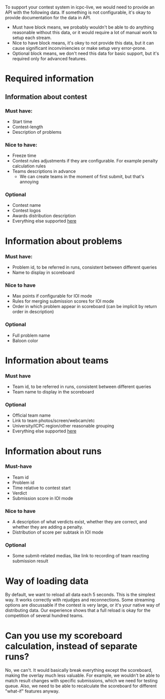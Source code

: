 To support your contest system in icpc-live, we would need to provide an API with the following data. If something is not configurable, it's okay to provide documentation for the data in API.
* Must have block means, we probably wouldn't be able to do anything reasonable without this data, or it would require a lot of manual work to setup each stream. 
* Nice to have block means, it's okey to not provide this data, but it can cause significant inconviniencies or make setup very error-prone.
* Optional block means, we don't need this data for basic support, but it's required only for advanced features. 
  
# Required information

## Information about contest
### Must have:
* Start time
* Contest-length
* Description of problems
### Nice to have:
* Freeze time
* Contest rules adjustments if they are configurable. For example penalty calculation rules
* Teams descriptions in advance
  * We can create teams in the moment of first submit, but that's annoying
### Optional
* Contest name
* Contest logos
* Awards distribution description
* Everything else supported [here](https://icpc.io/live-v3/cds/core/org.icpclive.cds.api/-contest-info/index.html)

# Information about problems
### Must have:
* Problem id, to be referred in runs, consistent between different queries
* Name to display in scoreboard
### Nice to have
* Max points if configurable for IOI mode
* Rules for merging submission scores for IOI mode
* Order in which problem appear in scoreboard (can be implicit by return order in description)
### Optional
* Full problem name
* Baloon color

# Information about teams
### Must have
* Team id, to be referred in runs, consistent between different queries
* Team name to display in the scoreboard

### Optional
* Official team name
* Link to team photos/screen/webcam/etc
* University/ICPC region/other reasonable grouping
* Everything else supported [here](https://icpc.io/live-v3/cds/core/org.icpclive.cds.api/-team-info/index.html)

# Information about runs
### Must-have
* Team id
* Problem id
* Time relative to contest start
* Verdict
* Submission score in IOI mode
### Nice to have
* A description of what verdicts exist, whether they are correct, and whether they are adding a penalty.
* Distribution of score per subtask in IOI mode
### Optional
* Some submit-related medias, like link to recording of team reacting submission result

# Way of loading data

By default, we want to reload all data each 5 seconds. This is the simplest way. It works correctly with rejudges and reconnections.
Some streaming options are discussable if the contest is very large, or it's your native way of distributing data.
Our experience shows that a full reload is okay for the competition of several hundred teams.

# Can you use my scoreboard calculation, instead of separate runs?

No, we can't. It would basically break everything except the scoreboard, making the overlay much less valuable. 
For example, we wouldn't be able to match result changes with specific submissions, which we need for testing queue.
Also, we need to be able to recalculate the scoreboard for different "what-if" features anyway. 
